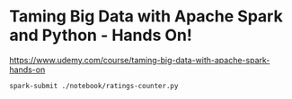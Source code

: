 # Taming Big Data with Apache Spark and Python - Hands On!

https://www.udemy.com/course/taming-big-data-with-apache-spark-hands-on

```shell
spark-submit ./notebook/ratings-counter.py
```
